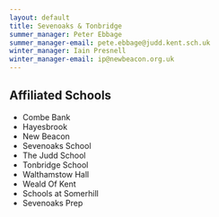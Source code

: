 ```yaml
---
layout: default
title: Sevenoaks & Tonbridge
summer_manager: Peter Ebbage
summer_manager-email: pete.ebbage@judd.kent.sch.uk
winter_manager: Iain Presnell
winter_manager-email: ip@newbeacon.org.uk
---
```


## Affiliated Schools

- Combe Bank
- Hayesbrook
- New Beacon
- Sevenoaks School
- The Judd School
- Tonbridge School
- Walthamstow Hall
- Weald Of Kent
- Schools at Somerhill
- Sevenoaks Prep